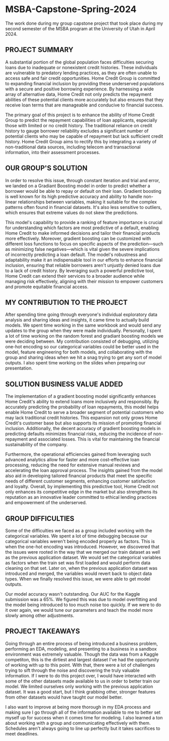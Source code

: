 # MSBA-Capstone-Spring-2024
The work done during my group capstone project that took place during my second semester of the MSBA program at the University of Utah in April 2024.

## PROJECT SUMMARY

A substantial portion of the global population faces difficulties securing loans due to inadequate or nonexistent credit histories. These individuals are vulnerable to predatory lending practices, as they are often unable to access safe and fair credit opportunities. Home Credit Group is committed to expanding financial inclusion by providing these underserved populations with a secure and positive borrowing experience. By harnessing a wide array of alternative data, Home Credit not only predicts the repayment abilities of these potential clients more accurately but also ensures that they receive loan terms that are manageable and conducive to financial success.

The primary goal of this project is to enhance the ability of Home Credit Group to predict the repayment capabilities of loan applicants, especially those with limited or no credit history. The traditional reliance on credit history to gauge borrower reliability excludes a significant number of potential clients who may be capable of repayment but lack sufficient credit history. Home Credit Group aims to rectify this by integrating a variety of non-traditional data sources, including telecom and transactional information, into their assessment processes.

## OUR GROUP'S SOLUTION

In order to resolve this issue, through constant iteration and trial and error, we landed on a Gradiant Boosting model in order to predict whether a borrower would be able to repay or default on their loan. Gradient boosting is well known for its high predictive accuracy and ability to handle non-linear relationships between variables, making it suitable for the complex patterns often found in financial datasets. It's also less sensitive to outliers, which ensures that extreme values do not skew the predictions.

This model's capability to provide a ranking of feature importance is crucial for understanding which factors are most predictive of a default, enabling Home Credit to make informed decisions and tailor their financial products more effectively. Moreover, gradient boosting can be customized with different loss functions to focus on specific aspects of the prediction—such as minimizing false negatives—which is vital given the severe implications of incorrectly predicting a loan default. The model's robustness and adaptability make it an indispensable tool in our efforts to enhance financial inclusion, ensuring that reliable borrowers aren't unjustly denied loans due to a lack of credit history. By leveraging such a powerful predictive tool, Home Credit can extend their services to a broader audience while managing risk effectively, aligning with their mission to empower customers and promote equitable financial access.

## MY CONTRIBUTION TO THE PROJECT

After spending time going through everyone's individual exploratory data analysis and sharing ideas and insights, it came time to actually build models. We spent time working in the same workbook and would send any updates to the group when they were made individually. Personally, I spent a lot of time working on the random forest and gradiant boosting models we were deciding between. My contribution consisted of debugging, utilizing one-hot encoding so our categorical variables could be better used in the model, feature engineering for both models, and collaborating with the group and sharing ideas when we hit a snag trying to get any sort of model outputs. I also spent time working on the slides when preparing our presentation.

## SOLUTION BUSINESS VALUE ADDED

The implementation of a gradient boosting model significantly enhances Home Credit's ability to extend loans more inclusively and responsibly. By accurately predicting the probability of loan repayments, this model helps enable Home Credit to serve a broader segment of potential customers who may lack traditional credit histories. This expansion not only grows Home Credit's customer base but also supports its mission of promoting financial inclusion. Additionally, the decent accuracy of gradient boosting models in predicting defaults minimizes financial risks, reducing the incidence of non-repayment and associated losses. This is vital for maintaining the financial sustainability of the company.

Furthermore, the operational efficiencies gained from leveraging such advanced analytics allow for faster and more cost-effective loan processing, reducing the need for extensive manual reviews and accelerating the loan approval process. The insights gained from the model also aid in developing tailored financial products that meet the specific needs of different customer segments, enhancing customer satisfaction and loyalty. Overall, by implementing this predictive tool, Home Credit not only enhances its competitive edge in the market but also strengthens its reputation as an innovative leader committed to ethical lending practices and empowerment of the underserved.

## GROUP DIFFICULTIES

Some of the difficulties we faced as a group included working with the categorical variables. We spent a lot of time debugging because our categorical variables weren't being encoded properly as factors. This is when the one-hot encoding was introduced. However, we discovered that the issues were rooted in the way that we merged our train dataset as well as the previous application dataset. We would set the categorical variables as factors when the train set was first loaded and would perform data cleaning on that set. Later on, when the previous application dataset was introduced and merged, the variables would revert back to object data types. When we finally resolved this issue, we were able to get model outputs. 

Our model accuracy wasn't outstanding. Our AUC for the Kaggle submission was a 65%. We figured this was due to model overfitting and the model being introduced to too much noise too quickly. If we were to do it over again, we would tune our parameters and teach the model more slowly among other adjustments.

## PROJECT TAKEAWAYS

Going through an entire process of being introduced a business problem, performing an EDA, modeling, and presenting to a business in a sandbox environment was extremely valuable. Though the data was from a Kaggle competiton, this is the dirtiest and largest dataset I've had the opportunity of working with up to this point. With that, there were a lot of challenges trying to sift through the noise and discovering the truly valuable information. If I were to do this project over, I would have interacted with some of the other datasets made available to us in order to better train our model. We limited ourselves only working with the previous application dataset. It was a good start, but I think grabbing other, stronger features from other datasets would have taught our model better.

I also want to improve at being more thorough in my EDA process and making sure I go through all of the information available to me to better set myself up for success when it comes time for modeling. I also learned a ton about working with a group and communicating effectively with them. Schedules aren't always going to line up perfectly but it takes sacrifices to meet deadlines.
